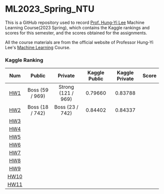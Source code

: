 # ML2023_Spring_NTU

This is a GitHub repository used to record [Prof. Hung-Yi Lee](https://speech.ee.ntu.edu.tw/~hylee/index.php) Machine Learning Course(2023 Spring), which contains the Kaggle rankings and scores for this semester, and the scores obtained for the assignments. 

All the course materials are from the official website of Professor Hung-Yi Lee's [Machine Learning](https://speech.ee.ntu.edu.tw/~hylee/ml/2023-spring.php) Course.

### Kaggle Ranking

|                              Num                               |     Public      |      Private       |  Kaggle Public  |  Kaggle Private  | Score |
|:--------------------------------------------------------------:|:---------------:|:------------------:|:---------------:|:----------------:|:-----:|
|  [HW1](https://www.kaggle.com/competitions/ml2023spring-hw1/)  | Boss (59 / 969) | Strong (121 / 969) | 0.79660         |  0.83788         ||
|  [HW2](https://www.kaggle.com/competitions/ml2023spring-hw2/)  | Boss (18 / 742) | Boss (23 / 742)    | 0.84402         |  0.84337         ||
|  [HW3](https://www.kaggle.com/competitions/ml2023spring-hw3/)  |                 |                    |                 |                  ||
|  [HW4](https://www.kaggle.com/competitions/ml2023springhw4)    |                 |                    |                 |                  ||
|  [HW5](https://ml.ee.ntu.edu.tw/homeworks/1)                   |                 |                    |                 |                  ||
|  [HW6](https://www.kaggle.com/competitions/ml2023spring-hw6/)  |                 |                    |                 |                  ||
|  [HW7](https://www.kaggle.com/competitions/ml2023spring-hw7/)  |                 |                    |                 |                  ||
|  [HW8](https://www.kaggle.com/competitions/ml2023spring-hw8/)  |                 |                    |                 |                  ||
|  [HW9](https://www.kaggle.com/competitions/ml2023spring-hw9/)  |                 |                    |                 |                  ||
| [HW10](https://www.kaggle.com/competitions/ml2023spring-hw10/) |                 |                    |                 |                  ||
| [HW11](https://www.kaggle.com/competitions/ml2023spring-hw11/) |                 |                    |                 |                  ||
